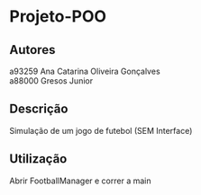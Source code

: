 # Projeto-POO

## Autores

a93259 Ana Catarina Oliveira Gonçalves\
a88000 Gresos Junior

## Descrição
Simulação de um jogo de futebol (SEM Interface)

## Utilização
Abrir FootballManager e correr a main

